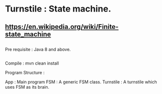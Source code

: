 # Turnstile : State machine.

## https://en.wikipedia.org/wiki/Finite-state_machine

## 
Pre requisite : Java 8 and above.

##
Compile :
mvn clean install

Program Structure :

App : Main program
FSM : A generic FSM class. 
Turnstile : A turnstile which uses FSM as its brain.


